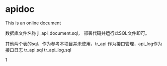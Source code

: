 # apidoc
This is an online document

数据库文件名称 jl_api_document.sql， 部署代码并运行此SQL文件即可。

其他两个表的sql，作为参考本项目并未使用，tr_api 作为接口管理，api_log作为接口日志
	tr_api.sql
	tr_api_log.sql
	
1
